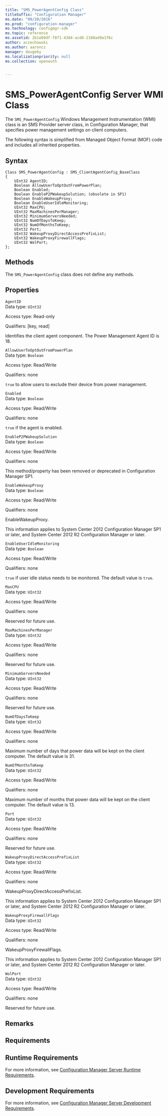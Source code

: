 ```yaml
---
title: "SMS_PowerAgentConfig Class"
titleSuffix: "Configuration Manager"
ms.date: "09/20/2016"
ms.prod: "configuration-manager"
ms.technology: configmgr-sdk
ms.topic: reference
ms.assetid: 2b1e09df-f8f1-4384-acd6-2108ad9a1f6c
author: aczechowski
ms.author: aaroncz
manager: dougeby
ms.localizationpriority: null
ms.collection: openauth


---
```

# SMS_PowerAgentConfig Server WMI Class
The `SMS_PowerAgentConfig` Windows Management Instrumentation (WMI) class is an SMS Provider server class, in Configuration Manager, that specifies power management settings on client computers.  

 The following syntax is simplified from Managed Object Format (MOF) code and includes all inherited properties.  

## Syntax  

```  
Class SMS_PowerAgentConfig : SMS_ClientAgentConfig_BaseClass  
{  
    UInt32 AgentID;  
    Boolean AllowUserToOptOutFromPowerPlan;  
    Boolean Enabled;  
    Boolean EnableP2PWakeupSolution; (obsolete in SP1)  
    Boolean EnableWakeupProxy;  
    Boolean EnableUserIdleMonitoring;  
    UInt32 MaxCPU;  
    UInt32 MaxMachinesPerManager;  
    UInt32 MinimumServersNeeded;  
    UInt32 NumOfDaysToKeep;  
    UInt32 NumOfMonthsToKeep;  
    UInt32 Port;  
    UInt32 WakeupProxyDirectAccessPrefixList;  
    UInt32 WakeupProxyFirewallFlags;  
    UInt32 WolPort;  
};  
```  

## Methods  
 The `SMS_PowerAgentConfig` class does not define any methods.  

## Properties  
 `AgentID`  
 Data type: `UInt32`  

 Access type: Read-only  

 Qualifiers: [key, read]  

 Identifies the client agent component. The Power Management Agent ID is 18.  

 `AllowUserToOptOutFromPowerPlan`  
 Data type: `Boolean`  

 Access type: Read/Write  

 Qualifiers: none  

 `true` to allow users to exclude their device from power management.  

 `Enabled`  
 Data type: `Boolean`  

 Access type: Read/Write  

 Qualifiers: none  

 `true` if the agent is enabled.  

 `EnableP2PWakeupSolution`  
 Data type: `Boolean`  

 Access type: Read/Write  

 Qualifiers: none  

 This method/property has been removed or deprecated in Configuration Manager SP1.  

 `EnableWakeupProxy`  
 Data type: `Boolean`  

 Access type: Read/Write  

 Qualifiers: none  

 EnableWakeupProxy.   

 This information applies to System Center 2012 Configuration Manager SP1 or later, and System Center 2012 R2 Configuration Manager or later.  

 `EnableUserIdleMonitoring`  
 Data type: `Boolean`  

 Access type: Read/Write  

 Qualifiers: none  

 `true` if user idle status needs to be monitored. The default value is `true`.  

 `MaxCPU`  
 Data type: `UInt32`  

 Access type: Read/Write  

 Qualifiers: none  

 Reserved for future use.  

 `MaxMachinesPerManager`  
 Data type: `UInt32`  

 Access type: Read/Write  

 Qualifiers: none  

 Reserved for future use.  

 `MinimumServersNeeded`  
 Data type: `UInt32`  

 Access type: Read/Write  

 Qualifiers: none  

 Reserved for future use.  

 `NumOfDaysToKeep`  
 Data type: `UInt32`  

 Access type: Read/Write  

 Qualifiers: none  

 Maximum number of days that power data will be kept on the client computer. The default value is 31.  

 `NumOfMonthsToKeep`  
 Data type: `UInt32`  

 Access type: Read/Write  

 Qualifiers: none  

 Maximum number of months that power data will be kept on the client computer. The default value is 13.  

 `Port`  
 Data type: `UInt32`  

 Access type: Read/Write  

 Qualifiers: none  

 Reserved for future use.  

 `WakeupProxyDirectAccessPrefixList`  
 Data type: `UInt32`  

 Access type: Read/Write  

 Qualifiers: none  

 WakeupProxyDirectAccessPrefixList.   

 This information applies to System Center 2012 Configuration Manager SP1 or later, and System Center 2012 R2 Configuration Manager or later.  

 `WakeupProxyFirewallFlags`  
 Data type: `UInt32`  

 Access type: Read/Write  

 Qualifiers: none  

 WakeupProxyFirewallFlags.   

 This information applies to System Center 2012 Configuration Manager SP1 or later, and System Center 2012 R2 Configuration Manager or later.  

 `WolPort`  
 Data type: `UInt32`  

 Access type: Read/Write  

 Qualifiers: none  

 Reserved for future use.  

## Remarks  

## Requirements  

## Runtime Requirements  
 For more information, see [Configuration Manager Server Runtime Requirements](../../../../../develop/core/reqs/server-runtime-requirements.md).  

## Development Requirements  
 For more information, see [Configuration Manager Server Development Requirements](../../../../../develop/core/reqs/server-development-requirements.md).
